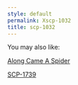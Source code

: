 ```yaml
---
style: default
permalink: Xscp-1032
title: scp-1032
---
```

You may also like:

[Along Came A Spider](http://scp-wiki.net/along-came-a-spider)

[SCP-1739](http://scp-wiki.net/scp-1739)

